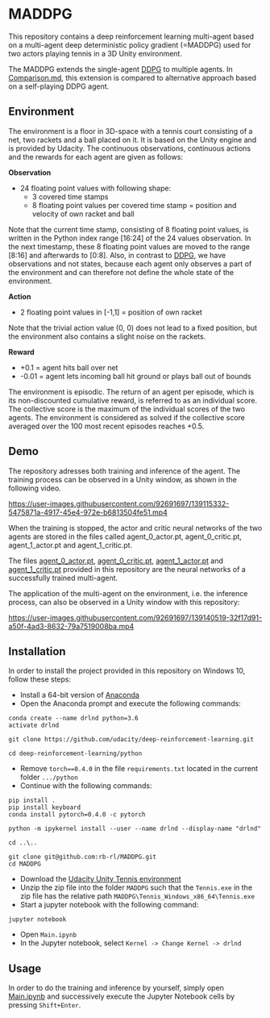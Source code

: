 # MADDPG
This repository contains a deep reinforcement learning multi-agent based on a multi-agent deep deterministic policy gradient (=MADDPG) used for two actors playing tennis in a 3D Unity environment.

The MADDPG extends the single-agent [DDPG](https://github.com/rb-rl/DDPG) to multiple agents. In [Comparison.md](https://github.com/rb-rl/MADDPG/blob/main/Comparison.md), this extension is compared to alternative approach based on a self-playing DDPG agent.

## Environment

The environment is a floor in 3D-space with a tennis court consisting of a net, two rackets and a ball placed on it. It is based on the Unity engine and is provided by Udacity. The continuous observations, continuous actions and the rewards for each agent are given as follows:

**Observation**

- 24 floating point values with following shape:  
  - 3 covered time stamps
  - 8 floating point values per covered time stamp = position and velocity of own racket and ball  

Note that the current time stamp, consisting of 8 floating point values, is written in the Python index range [16:24] of the 24 values observation. In the next timestamp, these 8 floating point values are moved to the range [8:16] and afterwards to [0:8]. Also, in contrast to [DDPG](https://github.com/rb-rl/DDPG/blob/main/README.md), we have observations and not states, because each agent only observes a part of the environment and can therefore not define the whole state of the environment. 

**Action**

- 2 floating point values in [-1,1] = position of own racket

Note that the trivial action value (0, 0) does not lead to a fixed position, but the environment also contains a slight noise on the rackets.

**Reward**

- +0.1  = agent hits ball over net
- -0.01 = agent lets incoming ball hit ground or plays ball out of bounds

The environment is episodic. The return of an agent per episode, which is its non-discounted cumulative reward, is referred to as an individual score. The collective score is the maximum of the individual scores of the two agents. The environment is considered as solved if the collective score averaged over the 100 most recent episodes reaches +0.5.

## Demo

The repository adresses both training and inference of the agent. The training process can be observed in a Unity window, as shown in the following video.

https://user-images.githubusercontent.com/92691697/139115332-5475871a-4917-45e4-972e-b6813504fe51.mp4

When the training is stopped, the actor and critic neural networks of the two agents are stored in the files called agent_0_actor.pt, agent_0_critic.pt, agent_1_actor.pt and agent_1_critic.pt.

The files [agent_0_actor.pt](agent_0_actor.pt), [agent_0_critic.pt](agent_0_critic.pt), [agent_1_actor.pt](agent_1_actor.pt) and [agent_1_critic.pt](agent_1_critic.pt) provided in this repository are the neural networks of a successfully trained multi-agent.

The application of the multi-agent on the environment, i.e. the inference process, can also be observed in a Unity window with this repository:

https://user-images.githubusercontent.com/92691697/139140519-32f17d91-a50f-4ad3-8632-79a7519008ba.mp4

## Installation

In order to install the project provided in this repository on Windows 10, follow these steps:

- Install a 64-bit version of [Anaconda](https://anaconda.cloud/installers)
- Open the Anaconda prompt and execute the following commands:
```
conda create --name drlnd python=3.6
activate drlnd

git clone https://github.com/udacity/deep-reinforcement-learning.git

cd deep-reinforcement-learning/python
```
- Remove `torch==0.4.0` in the file `requirements.txt` located in the current folder `.../python`
- Continue with the following commands:
```
pip install .
pip install keyboard
conda install pytorch=0.4.0 -c pytorch

python -m ipykernel install --user --name drlnd --display-name "drlnd"

cd ..\..

git clone git@github.com:rb-rl/MADDPG.git
cd MADDPG
```
- Download the [Udacity Unity Tennis environment](https://s3-us-west-1.amazonaws.com/udacity-drlnd/P3/Tennis/Tennis_Windows_x86_64.zip)
- Unzip the zip file into the folder `MADDPG` such that the `Tennis.exe` in the zip file has the relative path `MADDPG\Tennis_Windows_x86_64\Tennis.exe`
- Start a jupyter notebook with the following command:
```
jupyter notebook
```
- Open `Main.ipynb`
- In the Jupyter notebook, select `Kernel -> Change Kernel -> drlnd`

## Usage

In order to do the training and inference by yourself, simply open [Main.ipynb](Main.ipynb) and successively execute the Jupyter Notebook cells by pressing `Shift+Enter`.
